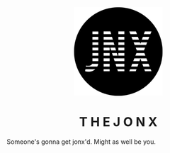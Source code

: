 <div align="middle">
<img src ="images/logos/jonx_logo200px.png" alt="jonx logo" title="jonx logo">
<h1 style="line-hight:50%;">T H E J O N X</h1>
</div>

Someone's gonna get jonx'd. Might as well be you.


